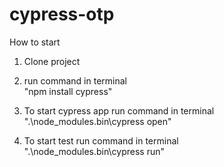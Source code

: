 # cypress-otp

How to start

1. Clone project
2. run command in terminal  
"npm install cypress"

3. To start cypress app run command in terminal  
".\node_modules\.bin\cypress open"

4. To start test run command in terminal    
   ".\node_modules\.bin\cypress run"
